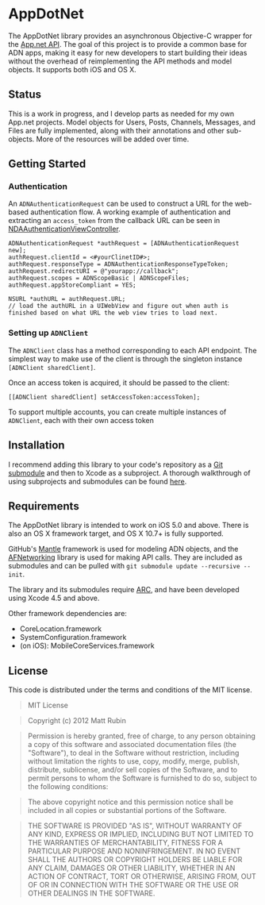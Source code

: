 # AppDotNet

The AppDotNet library provides an asynchronous Objective-C wrapper for the [App.net API](http://developers.app.net). The goal of this project is to provide a common base for ADN apps, making it easy for new developers to start building their ideas without the overhead of reimplementing the API methods and model objects. It supports both iOS and OS X.

## Status

This is a work in progress, and I develop parts as needed for my own App.net projects. Model objects for Users, Posts, Channels, Messages, and Files are fully implemented, along with their annotations and other sub-objects. More of the resources will be added over time.

## Getting Started

### Authentication

An `ADNAuthenticationRequest` can be used to construct a URL for the web-based authentication flow. A working example of authentication and extracting an `access_token` from the callback URL can be seen in [NDAAuthenticationViewController](https://github.com/mattrubin/NetDotApp/blob/master/NetDotApp/Classes/NDAAuthenticationViewController.m).

```objc
ADNAuthenticationRequest *authRequest = [ADNAuthenticationRequest new];
authRequest.clientId = <#yourClinetID#>;
authRequest.responseType = ADNAuthenticationResponseTypeToken;
authRequest.redirectURI = @"yourapp://callback";
authRequest.scopes = ADNScopeBasic | ADNScopeFiles;
authRequest.appStoreCompliant = YES;

NSURL *authURL = authRequest.URL;
// load the authURL in a UIWebView and figure out when auth is finished based on what URL the web view tries to load next.
```

### Setting up `ADNClient`

The `ADNClient` class has a method corresponding to each API endpoint. The simplest way to make use of the client is through the singleton instance `[ADNClient sharedClient]`.

Once an access token is acquired, it should be passed to the client:
```objc
[[ADNClient sharedClient] setAccessToken:accessToken];
```

To support multiple accounts, you can create multiple instances of `ADNClient`, each with their own access token


## Installation

I recommend adding this library to your code's repository as a [Git submodule](http://git-scm.com/book/en/Git-Tools-Submodules) and then to Xcode as a subproject. A thorough walkthrough of using subprojects and submodules can be found [here](http://www.blog.montgomerie.net/easy-xcode-static-library-subprojects-and-submodules).

## Requirements

The AppDotNet library is intended to work on iOS 5.0 and above. There is also an OS X framework target, and OS X 10.7+ is fully supported.

GitHub's [Mantle](http://github.com/github/Mantle) framework is used for modeling ADN objects, and the [AFNetworking](https://github.com/AFNetworking/AFNetworking) library is used for making API calls. They are included as submodules and can be pulled with `git submodule update --recursive --init`.

The library and its submodules require [ARC](http://en.wikipedia.org/wiki/Automatic_Reference_Counting), and have been developed using Xcode 4.5 and above.

Other framework dependencies are:
* CoreLocation.framework
* SystemConfiguration.framework
* (on iOS): MobileCoreServices.framework

## License

This code is distributed under the terms and conditions of the MIT license.


>MIT License

>Copyright (c) 2012 Matt Rubin

>Permission is hereby granted, free of charge, to any person obtaining a copy of this software and associated documentation files (the "Software"), to deal in the Software without restriction, including without limitation the rights to use, copy, modify, merge, publish, distribute, sublicense, and/or sell copies of the Software, and to permit persons to whom the Software is furnished to do so, subject to the following conditions:

>The above copyright notice and this permission notice shall be included in all copies or substantial portions of the Software.

>THE SOFTWARE IS PROVIDED "AS IS", WITHOUT WARRANTY OF ANY KIND, EXPRESS OR IMPLIED, INCLUDING BUT NOT LIMITED TO THE WARRANTIES OF MERCHANTABILITY, FITNESS FOR A PARTICULAR PURPOSE AND NONINFRINGEMENT. IN NO EVENT SHALL THE AUTHORS OR COPYRIGHT HOLDERS BE LIABLE FOR ANY CLAIM, DAMAGES OR OTHER LIABILITY, WHETHER IN AN ACTION OF CONTRACT, TORT OR OTHERWISE, ARISING FROM, OUT OF OR IN CONNECTION WITH THE SOFTWARE OR THE USE OR OTHER DEALINGS IN THE SOFTWARE.

